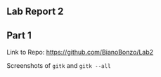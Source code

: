 ## Lab Report 2

## Part 1

Link to Repo: https://github.com/BianoBonzo/Lab2

Screenshots of ```gitk``` and ```gitk --all```


